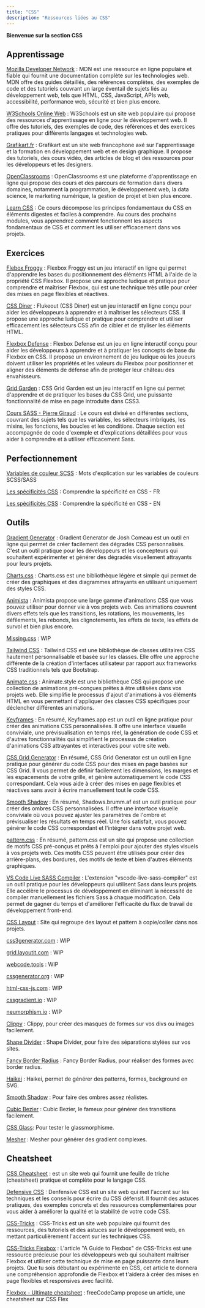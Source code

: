 ```yaml
---
title: "CSS"
description: "Ressources liées au CSS"
---
```


**Bienvenue sur la section CSS**


## Apprentissage

[Mozilla Developer Network](https://developer.mozilla.org/fr/) : MDN est une ressource en ligne populaire et fiable qui fournit une documentation complète sur les technologies web. MDN offre des guides détaillés, des références complètes, des exemples de code et des tutoriels couvrant un large éventail de sujets liés au développement web, tels que HTML, CSS, JavaScript, APIs web, accessibilité, performance web, sécurité et bien plus encore.


[W3Schools Online Web](https://www.w3schools.com/default.asp) : W3Schools est un site web populaire qui propose des ressources d'apprentissage en ligne pour le développement web. Il offre des tutoriels, des exemples de code, des références et des exercices pratiques pour différents langages et technologies web.

[Grafikart.fr](https://grafikart.fr/) : Grafikart est un site web francophone axé sur l'apprentissage et la formation en développement web et en design graphique. Il propose des tutoriels, des cours vidéo, des articles de blog et des ressources pour les développeurs et les designers.

[OpenClassrooms](https://openclassrooms.com/fr/) : OpenClassrooms est une plateforme d'apprentissage en ligne qui propose des cours et des parcours de formation dans divers domaines, notamment la programmation, le développement web, la data science, le marketing numérique, la gestion de projet et bien plus encore.

[Learn CSS](https://web.dev/learn/css/) : Ce cours décompose les principes fondamentaux du CSS en éléments digestes et faciles à comprendre. Au cours des prochains modules, vous apprendrez comment fonctionnent les aspects fondamentaux de CSS et comment les utiliser efficacement dans vos projets. 

## Exercices 

[Flebox Froggy](https://flexboxfroggy.com/#fr) : Flexbox Froggy est un jeu interactif en ligne qui permet d'apprendre les bases du positionnement des éléments HTML à l'aide de la propriété CSS Flexbox. Il propose une approche ludique et pratique pour comprendre et maîtriser Flexbox, qui est une technique très utile pour créer des mises en page flexibles et réactives.

[CSS Diner](https://flukeout.github.io/) : Flukeout (CSS Diner) est un jeu interactif en ligne conçu pour aider les développeurs à apprendre et à maîtriser les sélecteurs CSS. Il propose une approche ludique et pratique pour comprendre et utiliser efficacement les sélecteurs CSS afin de cibler et de styliser les éléments HTML.

[Flexbox Defense](http://www.flexboxdefense.com/) : Flexbox Defense est un jeu en ligne interactif conçu pour aider les développeurs à apprendre et à pratiquer les concepts de base du Flexbox en CSS. Il propose un environnement de jeu ludique où les joueurs doivent utiliser les propriétés et les valeurs du Flexbox pour positionner et aligner des éléments de défense afin de protéger leur château des envahisseurs.

[Grid Garden](https://cssgridgarden.com/#fr) : CSS Grid Garden est un jeu interactif en ligne qui permet d'apprendre et de pratiquer les bases du CSS Grid, une puissante fonctionnalité de mise en page introduite dans CSS3.

[Cours SASS - Pierre Giraud](https://www.pierre-giraud.com/sass-apprendre-cours-complet/presentation-installation-sass/) : Le cours est divisé en différentes sections, couvrant des sujets tels que les variables, les sélecteurs imbriqués, les mixins, les fonctions, les boucles et les conditions. Chaque section est accompagnée de code d'exemple et d'explications détaillées pour vous aider à comprendre et à utiliser efficacement Sass.

## Perfectionnement

[Variables de couleur SCSS](https://htmlcolorcodes.com/fr/tutoriels/variables-de-couleur-scss/) : Mots d'explication sur les variables de couleurs SCSS/SASS

[Les spécificités CSS](https://resospheres.net/comprendre-la-specificite-css) : Comprendre la spécificité en CSS - FR

[Les spécificités CSS](https://csswizardry.com/2014/10/the-specificity-graph/) : Comprendre la spécificité en CSS - EN

## Outils

[Gradient Generator](https://www.joshwcomeau.com/gradient-generator/) : Gradient Generator de Josh Comeau est un outil en ligne qui permet de créer facilement des dégradés CSS personnalisés. C'est un outil pratique pour les développeurs et les concepteurs qui souhaitent expérimenter et générer des dégradés visuellement attrayants pour leurs projets.

[Charts.css](https://chartscss.org/) : Charts.css est une bibliothèque légère et simple qui permet de créer des graphiques et des diagrammes attrayants en utilisant uniquement des styles CSS.

[Animista](https://animista.net/) : Animista propose une large gamme d'animations CSS que vous pouvez utiliser pour donner vie à vos projets web. Ces animations couvrent divers effets tels que les transitions, les rotations, les mouvements, les défilements, les rebonds, les clignotements, les effets de texte, les effets de survol et bien plus encore.

[Missing.css](https://missing.style/) : WIP

[Tailwind CSS](https://tailwindcss.com/) : Tailwind CSS est une bibliothèque de classes utilitaires CSS hautement personnalisable et basée sur les classes. Elle offre une approche différente de la création d'interfaces utilisateur par rapport aux frameworks CSS traditionnels tels que Bootstrap.

[Animate.css](https://animate.style/) : Animate.style est une bibliothèque CSS qui propose une collection de animations pré-conçues prêtes à être utilisées dans vos projets web. Elle simplifie le processus d'ajout d'animations à vos éléments HTML en vous permettant d'appliquer des classes CSS spécifiques pour déclencher différentes animations.

[Keyframes](https://keyframes.app/) : En résumé, Keyframes.app est un outil en ligne pratique pour créer des animations CSS personnalisées. Il offre une interface visuelle conviviale, une prévisualisation en temps réel, la génération de code CSS et d'autres fonctionnalités qui simplifient le processus de création d'animations CSS attrayantes et interactives pour votre site web.

[CSS Grid Generator](https://cssgrid-generator.netlify.app/) : En résumé, CSS Grid Generator est un outil en ligne pratique pour générer du code CSS pour des mises en page basées sur CSS Grid. Il vous permet de définir facilement les dimensions, les marges et les espacements de votre grille, et génère automatiquement le code CSS correspondant. Cela vous aide à créer des mises en page flexibles et réactives sans avoir à écrire manuellement tout le code CSS.

[Smooth Shadow](https://shadows.brumm.af/) : En résumé, Shadows.brumm.af est un outil pratique pour créer des ombres CSS personnalisées. Il offre une interface visuelle conviviale où vous pouvez ajuster les paramètres de l'ombre et prévisualiser les résultats en temps réel. Une fois satisfait, vous pouvez générer le code CSS correspondant et l'intégrer dans votre projet web.

[pattern.css](https://bansal.io/pattern-css) : En résumé, pattern.css est un site qui propose une collection de motifs CSS pré-conçus et prêts à l'emploi pour ajouter des styles visuels à vos projets web. Ces motifs CSS peuvent être utilisés pour créer des arrière-plans, des bordures, des motifs de texte et bien d'autres éléments graphiques.

[VS Code Live SASS Compiler](https://github.com/glenn2223/vscode-live-sass-compiler) : L'extension "vscode-live-sass-compiler" est un outil pratique pour les développeurs qui utilisent Sass dans leurs projets. Elle accélère le processus de développement en éliminant la nécessité de compiler manuellement les fichiers Sass à chaque modification. Cela permet de gagner du temps et d'améliorer l'efficacité du flux de travail de développement front-end.

[CSS Layout](https://csslayout.io/) : Site qui regroupe des layout et pattern à copie/coller dans nos projets. 

[css3generator.com](css3generator.com) : WIP

[grid.layoutit.com](grid.layoutit.com) : WIP

[webcode.tools](webcode.tools) : WIP

[cssgenerator.org](cssgenerator.org) : WIP

[html-css-js.com](html-css-js.com) : WIP

[cssgradient.io](cssgradient.io) : WIP

[neumorphism.io](neumorphism.io) : WIP

[Clippy](https://bennettfeely.com/clippy/) : Clippy, pour créer des masques de formes sur vos divs ou images facilement.

[Shape Divider](https://www.shapedivider.app/) : Shape Divider, pour faire des séparations stylées sur vos sites.

[Fancy Border Radius](https://9elements.github.io/fancy-border-radius/) : Fancy Border Radius, pour réaliser des formes avec  border radius.

[Haikei](https://app.haikei.app/) : Haikei, permet de générer des patterns, formes, background en SVG.

[Smooth Shadow](https://shadows.brumm.af/) : Pour faire des ombres assez réalistes.

[Cubic Bezier](https://cubic-bezier.com/) : Cubic Bezier, le fameux pour générer des transitions  facilement.

[CSS Glass](https://css.glass/): Pour tester le glassmorphisme. 

[Mesher](https://csshero.org/mesher/) : Mesher pour générer des gradient complexes. 

## Cheatsheet

[CSS Cheatsheet](https://htmlcheatsheet.com/css/) : est un site web qui fournit une feuille de triche (cheatsheet) pratique et complète pour le langage CSS.


[Defensive CSS](https://defensivecss.dev/) : Denfensive CSS est un site web qui met l'accent sur les techniques et les conseils pour écrire du CSS défensif. Il fournit des astuces pratiques, des exemples concrets et des ressources complémentaires pour vous aider à améliorer la qualité et la stabilité de votre code CSS.

[CSS-Tricks](https://css-tricks.com/) : CSS-Tricks est un site web populaire qui fournit des ressources, des tutoriels et des astuces sur le développement web, en mettant particulièrement l'accent sur les techniques CSS.

[CSS-Tricks Flexbox](https://css-tricks.com/snippets/css/a-guide-to-flexbox/) : L'article "A Guide to Flexbox" de CSS-Tricks est une ressource précieuse pour les développeurs web qui souhaitent maîtriser Flexbox et utiliser cette technique de mise en page puissante dans leurs projets. Que tu sois débutant ou expérimenté en CSS, cet article te donnera une compréhension approfondie de Flexbox et t'aidera à créer des mises en page flexibles et responsives avec facilité.

[Flexbox - Ultimate cheatsheet](https://www.freecodecamp.org/news/flexbox-the-ultimate-css-flex-cheatsheet/) : freeCodeCamp propose un article, une cheatsheet sur CSS Flex
